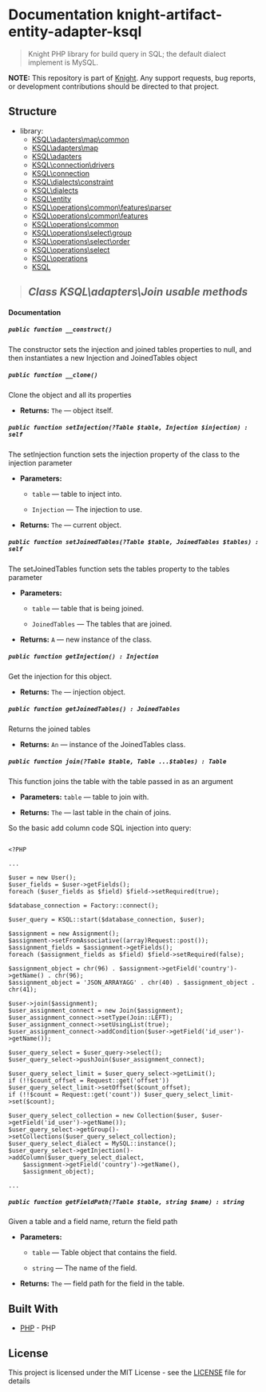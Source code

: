 # Documentation knight-artifact-entity-adapter-ksql

> Knight PHP library for build query in SQL; the default dialect implement is MySQL.

**NOTE:** This repository is part of [Knight](https://github.com/energia-source/knight). Any
support requests, bug reports, or development contributions should be directed to
that project.

## Structure

- library:
    - [KSQL\adapters\map\common](https://github.com/energia-source/knight-knight-artifact-entity-adapter-ksql/blob/main/lib/adapters/map/common/)
    - [KSQL\adapters\map](https://github.com/energia-source/knight-knight-artifact-entity-adapter-ksql/blob/main/lib/adapters/map/)
    - [KSQL\adapters](https://github.com/energia-source/knight-knight-artifact-entity-adapter-ksql/blob/main/lib/adapters/)
    - [KSQL\connection\drivers](https://github.com/energia-source/knight-knight-artifact-entity-adapter-ksql/blob/main/lib/connection/drivers/)
    - [KSQL\connection](https://github.com/energia-source/knight-knight-artifact-entity-adapter-ksql/blob/main/lib/connection/)
    - [KSQL\dialects\constraint](https://github.com/energia-source/knight-knight-artifact-entity-adapter-ksql/blob/main/lib/dialects/constraint/)
    - [KSQL\dialects](https://github.com/energia-source/knight-knight-artifact-entity-adapter-ksql/blob/main/lib/dialects/)
    - [KSQL\entity](https://github.com/energia-source/knight-knight-artifact-entity-adapter-ksql/blob/main/lib/entity/)
    - [KSQL\operations\common\features\parser](https://github.com/energia-source/knight-knight-artifact-entity-adapter-ksql/blob/main/lib/operations/common/features/parser/)
    - [KSQL\operations\common\features](https://github.com/energia-source/knight-knight-artifact-entity-adapter-ksql/blob/main/lib/operations/common/features/)
    - [KSQL\operations\common](https://github.com/energia-source/knight-knight-artifact-entity-adapter-ksql/blob/main/lib/operations/common/)
    - [KSQL\operations\select\group](https://github.com/energia-source/knight-knight-artifact-entity-adapter-ksql/blob/main/lib/operations/select/group/)
    - [KSQL\operations\select\order](https://github.com/energia-source/knight-knight-artifact-entity-adapter-ksql/blob/main/lib/operations/select/order/)
    - [KSQL\operations\select](https://github.com/energia-source/knight-knight-artifact-entity-adapter-ksql/blob/main/lib/operations/select/)
    - [KSQL\operations](https://github.com/energia-source/knight-knight-artifact-entity-adapter-ksql/blob/main/lib/operations/)
    - [KSQL](https://github.com/energia-source/knight-knight-artifact-entity-adapter-ksql/blob/main/lib/)

> ## ***Class KSQL\adapters\Join usable methods***

#### Documentation

##### `public function __construct()`

The constructor sets the injection and joined tables properties to null, and then instantiates a new Injection and JoinedTables object

##### `public function __clone()`

Clone the object and all its properties

 * **Returns:** `The` — object itself.

##### `public function setInjection(?Table $table, Injection $injection) : self`

The setInjection function sets the injection property of the class to the injection parameter

 * **Parameters:**
   * `table` — table to inject into.
   * `Injection` — The injection to use.

     <p>
 * **Returns:** `The` — current object.

##### `public function setJoinedTables(?Table $table, JoinedTables $tables) : self`

The setJoinedTables function sets the tables property to the tables parameter

 * **Parameters:**
   * `table` — table that is being joined.
   * `JoinedTables` — The tables that are joined.

     <p>
 * **Returns:** `A` — new instance of the class.

##### `public function getInjection() : Injection`

Get the injection for this object.

 * **Returns:** `The` — injection object.

##### `public function getJoinedTables() : JoinedTables`

Returns the joined tables

 * **Returns:** `An` — instance of the JoinedTables class.

##### `public function join(?Table $table, Table ...$tables) : Table`

This function joins the table with the table passed in as an argument

 * **Parameters:** `table` — table to join with.

     <p>
 * **Returns:** `The` — last table in the chain of joins.

So the basic add column code SQL injection into query:

```

<?PHP

...

$user = new User();
$user_fields = $user->getFields();
foreach ($user_fields as $field) $field->setRequired(true);

$database_connection = Factory::connect();

$user_query = KSQL::start($database_connection, $user);

$assignment = new Assignment();
$assignment->setFromAssociative((array)Request::post());
$assignment_fields = $assignment->getFields();
foreach ($assignment_fields as $field) $field->setRequired(false);

$assignment_object = chr(96) . $assignment->getField('country')->getName() . chr(96);
$assignment_object = 'JSON_ARRAYAGG' . chr(40) . $assignment_object . chr(41);

$user->join($assignment);
$user_assignment_connect = new Join($assignment);
$user_assignment_connect->setType(Join::LEFT);
$user_assignment_connect->setUsingList(true);
$user_assignment_connect->addCondition($user->getField('id_user')->getName());

$user_query_select = $user_query->select();
$user_query_select->pushJoin($user_assignment_connect);

$user_query_select_limit = $user_query_select->getLimit();
if (!!$count_offset = Request::get('offset')) $user_query_select_limit->setOffset($count_offset);
if (!!$count = Request::get('count')) $user_query_select_limit->set($count);

$user_query_select_collection = new Collection($user, $user->getField('id_user')->getName());
$user_query_select->getGroup()->setCollections($user_query_select_collection);
$user_query_select_dialect = MySQL::instance();
$user_query_select->getInjection()->addColumn($user_query_select_dialect,
    $assignment->getField('country')->getName(),
    $assignment_object);

...

```

##### `public function getFieldPath(?Table $table, string $name) : string`

Given a table and a field name, return the field path

 * **Parameters:**
   * `table` — Table object that contains the field.
   * `string` — The name of the field.

     <p>
 * **Returns:** `The` — field path for the field in the table.

## Built With

* [PHP](https://www.php.net/) - PHP

## License

This project is licensed under the MIT License - see the [LICENSE](LICENSE) file for details